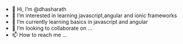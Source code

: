 - 👋 Hi, I’m @dhasharath
- 👀 I’m interested in learning javascript,angular and ionic frameworks
- 🌱 I’m currently learning basics in javascript and angular
- 💞️ I’m looking to collaborate on ...
- 📫 How to reach me ...

<!---
dhasharath/dhasharath is a ✨ special ✨ repository because its `README.md` (this file) appears on your GitHub profile.
You can click the Preview link to take a look at your changes.
--->
